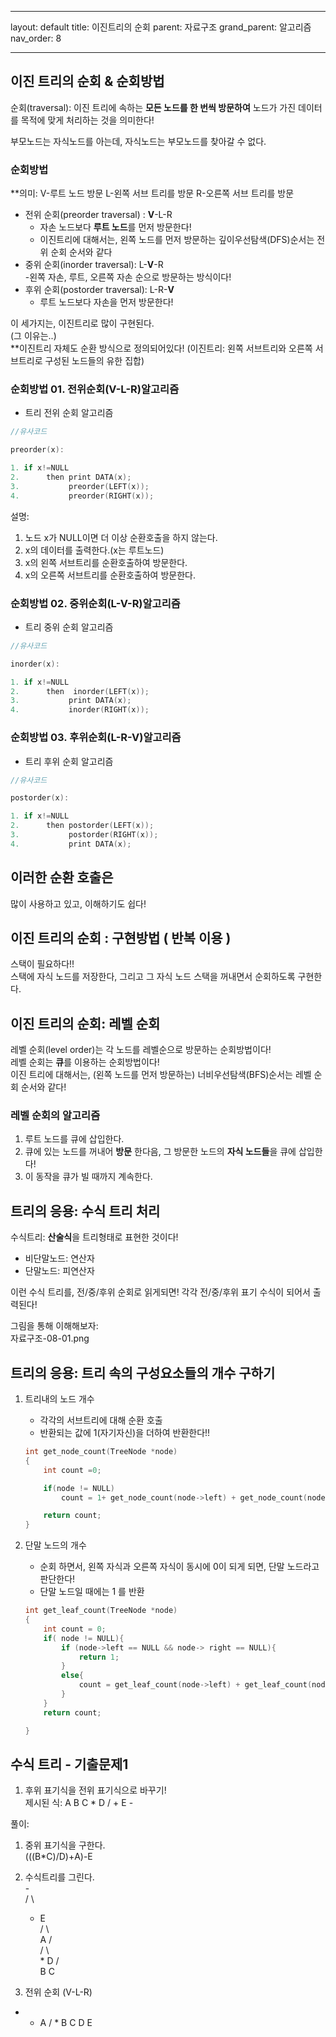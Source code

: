 
---
layout: default
title: 이진트리의 순회 
parent: 자료구조
grand_parent: 알고리즘
nav_order: 8

---

## 이진 트리의 순회 & 순회방법  
순회(traversal): 이진 트리에 속하는 **모든 노드를 한 번씩 방문하여** 노드가 가진 데이터를 목적에 맞게 처리하는 것을 의미한다!  

부모노드는 자식노드를 아는데, 자식노드는 부모노드를 찾아갈 수 없다.  

### 순회방법
**의미: V-루트 노드 방문 L-왼쪽 서브 트리를 방문 R-오른쪽 서브 트리를 방문  
- 전위 순회(preorder traversal) : **V**-L-R  
    - 자손 노드보다 **루트 노드**를 먼저 방문한다!  
    - 이진트리에 대해서는, 왼쪽 노드를 먼저 방문하는 깊이우선탐색(DFS)순서는 전위 순회 순서와 같다  
- 중위 순회(inorder traversal): L-**V**-R  
    -왼쪽 자손, 루트, 오른쪽 자손 순으로 방문하는 방식이다!  
- 후위 순회(postorder traversal): L-R-**V**  
    - 루트 노드보다 자손을 먼저 방문한다!  

이 세가지는, 이진트리로 많이 구현된다.  
(그 이유는..)  
**이진트리 자체도 순환 방식으로 정의되어있다! (이진트리: 왼쪽 서브트리와 오른쪽 서브트리로 구성된 노드들의 유한 집합)  

### 순회방법 01. 전위순회(V-L-R)알고리즘  
- 트리 전위 순회 알고리즘  
```c 
//유사코드  

preorder(x):

1. if x!=NULL
2.      then print DATA(x);
3.           preorder(LEFT(x));
4.           preorder(RIGHT(x));

``` 

설명: 
1. 노드 x가 NULL이면 더 이상 순환호출을 하지 않는다.  
2. x의 데이터를 출력한다.(x는 루트노드)
3. x의 왼쪽 서브트리를 순환호출하여 방문한다. 
4. x의 오른쪽 서브트리를 순환호출하여 방문한다.  

### 순회방법 02. 중위순회(L-V-R)알고리즘  
- 트리 중위 순회 알고리즘  
```c 
//유사코드  

inorder(x):

1. if x!=NULL
2.      then  inorder(LEFT(x));
3.           print DATA(x);
4.           inorder(RIGHT(x));

``` 

### 순회방법 03. 후위순회(L-R-V)알고리즘  
- 트리 후위 순회 알고리즘  
```c 
//유사코드  

postorder(x):

1. if x!=NULL
2.      then postorder(LEFT(x));
3.           postorder(RIGHT(x));
4.           print DATA(x);

``` 


## 이러한 순환 호출은  
많이 사용하고 있고, 이해하기도 쉽다!  

## 이진 트리의 순회 : 구현방법 ( 반복 이용 )  
스택이 필요하다!!  
스택에 자식 노드를 저장한다, 그리고 그 자식 노드 스택을 꺼내면서 순회하도록 구현한다.  


## 이진 트리의 순회: 레벨 순회  
레벨 순회(level order)는 각 노드를 레벨순으로 방문하는 순회방법이다!  
레벨 순회는 **큐**를 이용하는 순회방법이다!  
이진 트리에 대해서는, (왼쪽 노드를 먼저 방문하는) 너비우선탐색(BFS)순서는 레벨 순회 순서와 같다!  

### 레벨 순회의 알고리즘  
1. 루트 노드를 큐에 삽입한다.  
2. 큐에 있는 노드를 꺼내어 **방문** 한다음, 그 방문한 노드의 **자식 노드들**을 큐에 삽입한다!  
3. 이 동작을 큐가 빌 때까지 계속한다.  


## 트리의 응용: 수식 트리 처리  
수식트리: **산술식**을 트리형태로 표현한 것이다!  
- 비단말노드: 연산자  
- 단말노드: 피연산자  

이런 수식 트리를, 전/중/후위 순회로 읽게되면! 각각 전/중/후위 표기 수식이 되어서 출력된다!  

그림을 통해 이해해보자:  
자료구조-08-01.png

## 트리의 응용: 트리 속의 구성요소들의 개수 구하기  
1. 트리내의 노드 개수  
    - 각각의 서브트리에 대해 순환 호출  
    - 반환되는 값에 1(자기자신)을 더하여 반환한다!!  
    ```c
    int get_node_count(TreeNode *node)
    {
        int count =0;

        if(node != NULL)
            count = 1+ get_node_count(node->left) + get_node_count(node->right);

        return count;
    }

    ```

2. 단말 노드의 개수  
    - 순회 하면서, 왼쪽 자식과 오른쪽 자식이 동시에 0이 되게 되면, 단말 노드라고 판단한다!  
    - 단말 노드일 때에는 1 를 반환  

    ```c  
    int get_leaf_count(TreeNode *node)
    {
        int count = 0;
        if( node != NULL){
            if (node->left == NULL && node-> right == NULL){
                return 1;
            }
            else{
                count = get_leaf_count(node->left) + get_leaf_count(node->right);
            }
        }
        return count;

    }
    ```

## 수식 트리 - 기출문제1  
1. 후위 표기식을 전위 표기식으로 바꾸기!  
제시된 식: A B C * D / + E -  

풀이:  
1. 중위 표기식을 구한다.  
(((B*C)/D)+A)-E  

2. 수식트리를 그린다.  
        -  
       /  \  
      +    E   
    /   \   
   A     /   
        /  \    
       *    D
     /   \
    B     C  

3. 전위 순회 (V-L-R)  
- + A / * B C D E  

